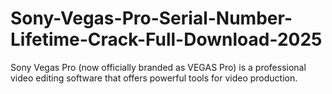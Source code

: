 # Sony-Vegas-Pro-Serial-Number-Lifetime-Crack-Full-Download-2025
 Sony Vegas Pro (now officially branded as VEGAS Pro) is a professional video editing software that offers powerful tools for video production.
